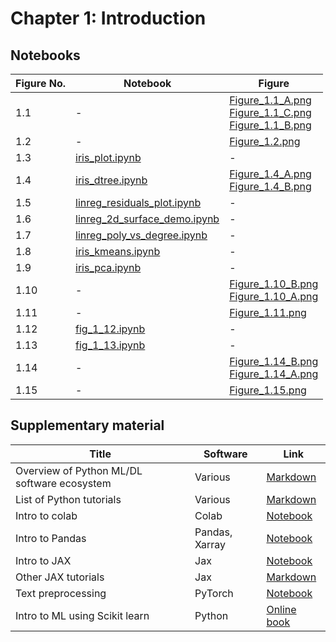 
# Chapter 1: Introduction

## Notebooks

|Figure No. | Notebook | Figure |
|--|--|--|
| 1.1 | - | [Figure_1.1_A.png](https://github.com/probml/pml-book/blob/main/book1-figures/Figure_1.1_A.png)<br/>[Figure_1.1_C.png](https://github.com/probml/pml-book/blob/main/book1-figures/Figure_1.1_C.png)<br/>[Figure_1.1_B.png](https://github.com/probml/pml-book/blob/main/book1-figures/Figure_1.1_B.png)<br/> |
| 1.2 | - | [Figure_1.2.png](https://github.com/probml/pml-book/blob/main/book1-figures/Figure_1.2.png)<br/> |
| 1.3 | [iris_plot.ipynb](iris_plot.ipynb) | - |
| 1.4 | [iris_dtree.ipynb](iris_dtree.ipynb) | [Figure_1.4_A.png](https://github.com/probml/pml-book/blob/main/book1-figures/Figure_1.4_A.png)<br/>[Figure_1.4_B.png](https://github.com/probml/pml-book/blob/main/book1-figures/Figure_1.4_B.png)<br/> |
| 1.5 | [linreg_residuals_plot.ipynb](linreg_residuals_plot.ipynb) | - |
| 1.6 | [linreg_2d_surface_demo.ipynb](linreg_2d_surface_demo.ipynb) | - |
| 1.7 | [linreg_poly_vs_degree.ipynb](linreg_poly_vs_degree.ipynb) | - |
| 1.8 | [iris_kmeans.ipynb](iris_kmeans.ipynb) | - |
| 1.9 | [iris_pca.ipynb](iris_pca.ipynb) | - |
| 1.10 | - | [Figure_1.10_B.png](https://github.com/probml/pml-book/blob/main/book1-figures/Figure_1.10_B.png)<br/>[Figure_1.10_A.png](https://github.com/probml/pml-book/blob/main/book1-figures/Figure_1.10_A.png)<br/> |
| 1.11 | - | [Figure_1.11.png](https://github.com/probml/pml-book/blob/main/book1-figures/Figure_1.11.png)<br/> |
| 1.12 | [fig_1_12.ipynb](fig_1_12.ipynb) | - |
| 1.13 | [fig_1_13.ipynb](fig_1_13.ipynb) | - |
| 1.14 | - | [Figure_1.14_B.png](https://github.com/probml/pml-book/blob/main/book1-figures/Figure_1.14_B.png)<br/>[Figure_1.14_A.png](https://github.com/probml/pml-book/blob/main/book1-figures/Figure_1.14_A.png)<br/> |
| 1.15 | - | [Figure_1.15.png](https://github.com/probml/pml-book/blob/main/book1-figures/Figure_1.15.png)<br/> |
## Supplementary material
|Title|Software|Link|
-|-|-
|Overview of Python ML/DL software ecosystem|Various|[Markdown](https://github.com/probml/pyprobml/tree/master/tutorials/software.md)
|List of Python tutorials|Various|[Markdown](https://github.com/probml/pyprobml/tree/master/tutorials/python_tutorials.md)
|Intro to colab|Colab|[Notebook](https://colab.research.google.com/github/probml/probml-notebooks/blob/master/notebooks/colab_intro.ipynb)
|Intro to Pandas|Pandas, Xarray|[Notebook](https://colab.research.google.com/github/probml/probml-notebooks/blob/master/notebooks/pandas_intro.ipynb)
|Intro to JAX|Jax|[Notebook](https://colab.research.google.com/github/probml/probml-notebooks/blob/master/notebooks/jax_intro.ipynb)
|Other JAX tutorials|Jax|[Markdown](https://github.com/probml/pyprobml/tree/master/tutorials/jax_tutorials.md)
|Text preprocessing|PyTorch|[Notebook](https://colab.research.google.com/github/probml/probml-notebooks/blob/master/notebooks/text_preproc_torch.ipynb)
|Intro to ML using Scikit learn|Python|[Online book](https://inria.github.io/scikit-learn-mooc/)
